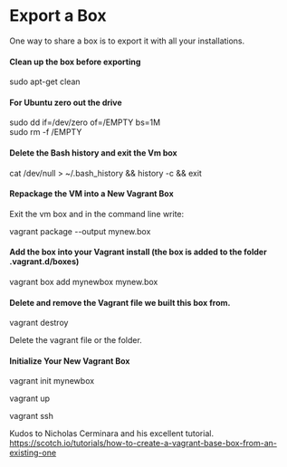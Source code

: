 # Export a Box
One way to share a box is to export it with all your installations.  

#### Clean up the box before exporting
sudo apt-get clean  

#### For Ubuntu zero out the drive
sudo dd if=/dev/zero of=/EMPTY bs=1M  
sudo rm -f /EMPTY  

#### Delete the Bash history and exit the Vm box
cat /dev/null > ~/.bash_history && history -c && exit  

#### Repackage the VM into a New Vagrant Box  
Exit the vm box and in the command line write:  

vagrant package --output mynew.box  

#### Add the box into your Vagrant install (the box is added to the folder .vagrant.d/boxes)
vagrant box add mynewbox mynew.box  

#### Delete and remove the Vagrant file we built this box from.
vagrant destroy  

Delete the vagrant file or the folder.  

#### Initialize Your New Vagrant Box
vagrant init mynewbox  

vagrant up  

vagrant ssh  

Kudos to Nicholas Cerminara and his excellent tutorial.  
https://scotch.io/tutorials/how-to-create-a-vagrant-base-box-from-an-existing-one  
